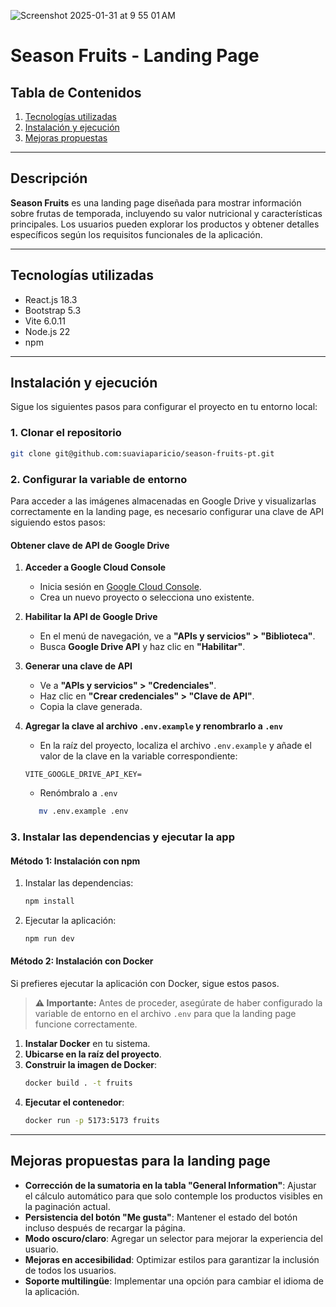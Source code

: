 ![Screenshot 2025-01-31 at 9 55 01 AM](https://github.com/user-attachments/assets/0e63b895-1ac2-4e2b-82eb-1a90ceaac530)

# Season Fruits - Landing Page  

## Tabla de Contenidos  
1. [Tecnologías utilizadas](#tecnologías-utilizadas)  
2. [Instalación y ejecución](#instalación-y-ejecución)  
3. [Mejoras propuestas](#mejoras-propuestas)  

---

## Descripción  

**Season Fruits** es una landing page diseñada para mostrar información sobre frutas de temporada, incluyendo su valor nutricional y características principales. Los usuarios pueden explorar los productos y obtener detalles específicos según los requisitos funcionales de la aplicación.  

---

## Tecnologías utilizadas  

- React.js 18.3
- Bootstrap 5.3  
- Vite 6.0.11
- Node.js 22  
- npm  

---

## Instalación y ejecución  

Sigue los siguientes pasos para configurar el proyecto en tu entorno local:  

### 1️. Clonar el repositorio  
```bash
git clone git@github.com:suaviaparicio/season-fruits-pt.git
```

### 2. Configurar la variable de entorno

Para acceder a las imágenes almacenadas en Google Drive y visualizarlas correctamente en la landing page, es necesario configurar una clave de API siguiendo estos pasos:  

#### Obtener clave de API de Google Drive  
1. **Acceder a Google Cloud Console**  
   - Inicia sesión en [Google Cloud Console](https://console.cloud.google.com/).  
   - Crea un nuevo proyecto o selecciona uno existente.  

2. **Habilitar la API de Google Drive**  
   - En el menú de navegación, ve a **"APIs y servicios" > "Biblioteca"**.  
   - Busca **Google Drive API** y haz clic en **"Habilitar"**.  

3. **Generar una clave de API**  
   - Ve a **"APIs y servicios" > "Credenciales"**.  
   - Haz clic en **"Crear credenciales" > "Clave de API"**.  
   - Copia la clave generada.

4. **Agregar la clave al archivo `.env.example` y renombrarlo a `.env`**  
   - En la raíz del proyecto, localiza el archivo `.env.example` y añade el valor de la clave en la variable correspondiente:  
   ```env
   VITE_GOOGLE_DRIVE_API_KEY=
   ```
   - Renómbralo a `.env`
   ```bash
      mv .env.example .env
   ```

### 3️. Instalar las dependencias y ejecutar la app  

#### **Método 1: Instalación con npm**  
1. Instalar las dependencias:  
   ```bash
   npm install
   ```
2. Ejecutar la aplicación:  
   ```bash
   npm run dev
   ```

#### **Método 2: Instalación con Docker**  
Si prefieres ejecutar la aplicación con Docker, sigue estos pasos.  

> **⚠️ Importante:** Antes de proceder, asegúrate de haber configurado la variable de entorno en el archivo `.env` para que la landing page funcione correctamente.  

1. **Instalar Docker** en tu sistema.  
2. **Ubicarse en la raíz del proyecto**.  
3. **Construir la imagen de Docker**:  
   ```bash
   docker build . -t fruits
   ```
4. **Ejecutar el contenedor**:  
   ```bash
   docker run -p 5173:5173 fruits
   ```
---

## Mejoras propuestas para la landing page

- **Corrección de la sumatoria en la tabla "General Information"**: Ajustar el cálculo automático para que solo contemple los productos visibles en la paginación actual.  
- **Persistencia del botón "Me gusta"**: Mantener el estado del botón incluso después de recargar la página.  
- **Modo oscuro/claro**: Agregar un selector para mejorar la experiencia del usuario.  
- **Mejoras en accesibilidad**: Optimizar estilos para garantizar la inclusión de todos los usuarios.  
- **Soporte multilingüe**: Implementar una opción para cambiar el idioma de la aplicación.  